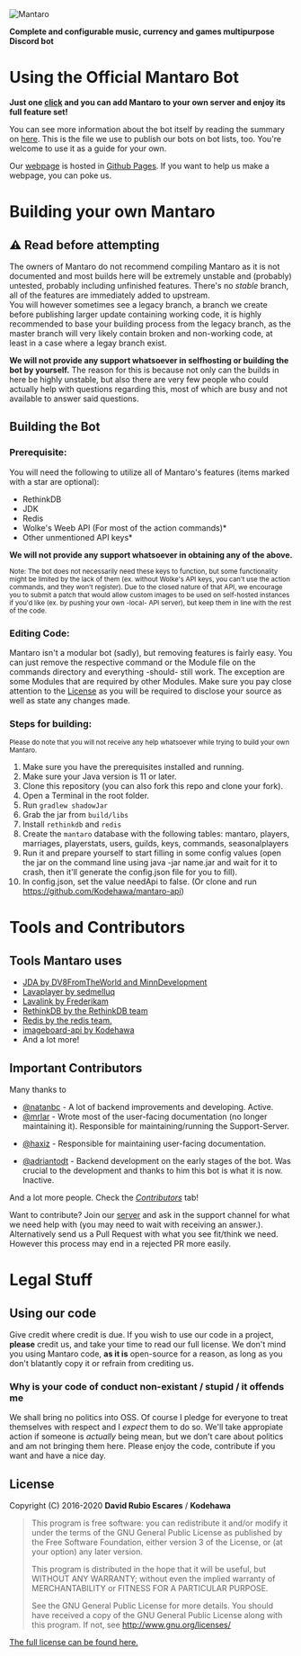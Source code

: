 <img alt="Mantaro" src="https://i.imgur.com/b00buRW.png"/>

**Complete and configurable music, currency and games multipurpose Discord bot**

# Using the Official Mantaro Bot

**Just one [click](https://add.mantaro.site) and you can add Mantaro to your own server and enjoy its full feature set!**

You can see more information about the bot itself by reading the summary on [here](https://github.com/Mantaro/MantaroBot/blob/master/FEATURES.md). This is the file we use to publish our bots on bot lists, too. You're welcome to use it as a guide for your own.

Our [webpage](https://mantaro.site) is hosted in [Github Pages](https://github.com/Mantaro/mantaro.github.io). If you want to help us make a webpage, you can poke us.

# Building your own Mantaro

## ⚠ **Read before attempting**
The owners of Mantaro do not recommend compiling Mantaro as it is not documented and most builds here will be extremely unstable and (probably) untested, probably including unfinished features. There's no *stable* branch, all of the features are immediately added to upstream.\
You will however sometimes see a legacy branch, a branch we create before publishing larger update containing working code, it is highly recommended to base your building process from the legacy branch, as the master branch will very likely contain broken and non-working code, at least in a case where a legay branch exist.

**We will not provide any support whatsoever in selfhosting or building the bot by yourself.**
The reason for this is because not only can the builds in here be highly unstable, but also there are very few people who could actually help with questions regarding this, most of which are busy and not available to answer said questions.

## Building the Bot

### Prerequisite:

You will need the following to utilize all of Mantaro's features (items marked with a star are optional):
* RethinkDB
* JDK
* Redis
* Wolke's Weeb API (For most of the action commands)*
* Other unmentioned API keys*

**We will not provide any support whatsoever in obtaining any of the above.**

<sub>Note: The bot does not necessarily need these keys to function, but some functionality might be limited by the lack of them (ex. without Wolke's API keys, you can't use the action commands, and they won't register). Due to the closed nature of that API, we encourage you to submit a patch that would allow custom images to be used on self-hosted instances if you'd like (ex. by pushing your own -local- API server), but keep them in line with the rest of the code.</sub> 

### Editing Code:
Mantaro isn't a modular bot (sadly), but removing features is fairly easy. You can just remove the respective command or the Module file on the commands directory and everything -should- still work. The exception are some Modules that are required by other Modules.
Make sure you pay close attention to the [License](https://github.com/Mantaro/MantaroBot/blob/master/LICENSE) as you will be required to disclose your source as well as state any changes made.

### Steps for building:
<sub>Please do note that you will not receive any help whatsoever while trying to build your own Mantaro.</sub>
1.  Make sure you have the prerequisites installed and running.
2.  Make sure your Java version is 11 or later.
2.  Clone this repository (you can also fork this repo and clone your fork). 
3.  Open a Terminal in the root folder.
4.  Run `gradlew shadowJar`
5.  Grab the jar from `build/libs`
6.  Install `rethinkdb` and `redis`
7.  Create the `mantaro` database with the following tables: mantaro, players, marriages, playerstats, users, guilds, keys, commands, seasonalplayers
8.  Run it and prepare yourself to start filling in some config values (open the jar on the command line using java -jar name.jar and wait for it to crash, then it'll generate the config.json file for you to fill).
9.  In config.json, set the value needApi to false. (Or clone and run https://github.com/Kodehawa/mantaro-api)


# Tools and Contributors

## Tools Mantaro uses
*   [JDA by DV8FromTheWorld and MinnDevelopment](https://github.com/DV8FromTheWorld/JDA)
*   [Lavaplayer by sedmelluq](https://github.com/sedmelluq/lavaplayer)
*   [Lavalink by Frederikam](https://github.com/Frederikam/Lavalink)
*   [RethinkDB by the RethinkDB team](http://rethinkdb.com)
*   [Redis by the redis team.](https://redis.io)
*   [imageboard-api by Kodehawa](https://github.com/Kodehawa/imageboard-api)
*   And a lot more!

## Important Contributors
Many thanks to

* [@natanbc](https://github.com/natanbc) - A lot of backend improvements and developing. Active.
* [@mrlar](https://github.com/mrlar) - Wrote most of the user-facing documentation (no longer maintaining it). Responsible for maintaining/running the Support-Server.
+ [@haxiz](https://github.com/Haxiz) - Responsible for maintaining user-facing documentation.
* [@adriantodt](https://github.com/adriantodt) - Backend development on the early stages of the bot. Was crucial to the development and thanks to him this bot is what it is now. Inactive.

And a lot more people. Check the *[Contributors](https://github.com/Mantaro/MantaroBot/graphs/contributors)* tab!

Want to contribute? Join our [server](https://support.mantaro.site) and ask in the support channel for what we need help with (you may need to wait with receiving an answer.).\
Alternatively send us a Pull Request with what you see fit/think we need. However this process may end in a rejected PR more easily.
# Legal Stuff

## Using our code
Give credit where credit is due. If you wish to use our code in a project, **please** credit us, and take your time to read our full license. We don't mind you using Mantaro code, **as it is** open-source for a reason, as long as you don't blatantly copy it or refrain from crediting us.

### Why is your code of conduct non-existant / stupid / it offends me
We shall bring no politics into OSS. Of course I pledge for everyone to treat themselves with respect and I *expect* them to do so. We'll take appropiate action if someone is *actually* being mean, but we don't care about politics and am not bringing them here. Please enjoy the code, contribute if you want and have a nice day.

## License

Copyright (C) 2016-2020 **David Rubio Escares** / **Kodehawa**

>This program is free software: you can redistribute it and/or modify it under the terms of the GNU General Public License
>as published by the Free Software Foundation, either version 3 of the License, or (at your option) any later version. 
>                                                   
>This program is distributed in the hope that it will be useful, but WITHOUT ANY WARRANTY; 
>without even the implied warranty of MERCHANTABILITY or FITNESS FOR A PARTICULAR PURPOSE. 
>                                                   
>See the GNU General Public License for more details. 
>You should have received a copy of the GNU General Public License along with this program. If not, see http://www.gnu.org/licenses/

[The full license can be found here.](https://github.com/Kodehawa/MantaroBot/blob/master/LICENSE)
